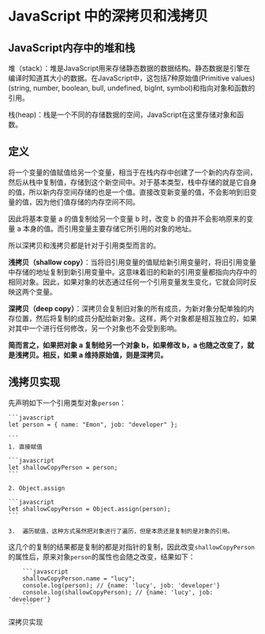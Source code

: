 # JavaScript 中的深拷贝和浅拷贝

## JavaScript内存中的堆和栈
堆（stack）：堆是JavaScript用来存储静态数据的数据结构。静态数据是引擎在编译时知道其大小的数据。在JavaScript中，这包括7种原始值(Primitive values)(string, number, boolean, bull, undefined, bigInt, symbol)和指向对象和函数的引用。

栈(heap)：栈是一个不同的存储数据的空间，JavaScript在这里存储对象和函数。

## 定义

将一个变量的值赋值给另一个变量，相当于在栈内存中创建了一个新的内存空间，然后从栈中复制值，存储到这个新空间中。对于基本类型，栈中存储的就是它自身的值，所以新内存空间存储的也是一个值。直接改变新变量的值，不会影响到旧变量的值，因为他们值存储的内存空间不同。

因此将基本变量 a 的值复制给另一个变量 b 时，改变 b 的值并不会影响原来的变量 a 本身的值。而引用变量主要存储它所引用的对象的地址。

所以深拷贝和浅拷贝都是针对于引用类型而言的。

**浅拷贝（shallow copy）**：当将旧引用变量的值赋给新引用变量时，将旧引用变量中存储的地址复制到新引用变量中。这意味着旧的和新的引用变量都指向内存中的相同对象。因此，如果对象的状态通过任何一个引用变量发生变化，它就会同时反映这两个变量。

**深拷贝（deep copy）**：深拷贝会复制旧对象的所有成员，为新对象分配单独的内存位置，然后将复制的成员分配给新对象。这样，两个对象都是相互独立的，如果对其中一个进行任何修改，另一个对象也不会受到影响。

**简而言之，如果把对象 a 复制给另一个对象 b，如果修改 b，a 也随之改变了，就是浅拷贝。相反，如果 a 维持原始值，则是深拷贝。**

## 浅拷贝实现
先声明如下一个引用类型对象`person`：

    ```javascript
    let person = { name: "Emon", job: "developer" };

    ```
    1. 直接赋值

    ```javascript
    let shallowCopyPerson = person;
    ```

    2. Object.assign

    ```javascript
    let shallowCopyPerson = Object.assign(person);
    ```

    3.  遍历赋值，这种方式虽然把对象进行了遍历，但是本质还是复制的是对象的引用。
   
   
这几个的复制的结果都是复制的都是对指针的复制，因此改变`shallowCopyPerson`的属性后，原来对象`person`的属性也会随之改变，结果如下：

        ```javascript
        shallowCopyPerson.name = "lucy";
        console.log(person); // {name: 'lucy', job: 'developer'}
        console.log(shallowCopyPerson); // {name: 'lucy', job: 'developer'}
        ```

深拷贝实现
